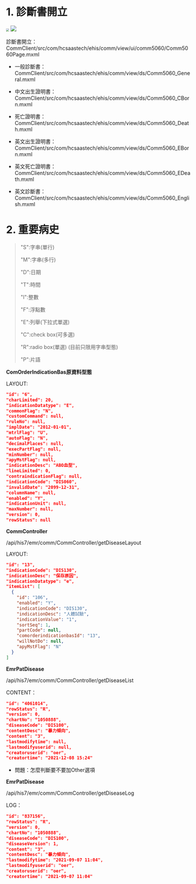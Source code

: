 # 1. 診斷書開立

<img src="https://raw.githubusercontent.com/cynthia204z/mybed1/master/img/20210906his3oermainpage5.png" style="zoom: 50%;" />

<img src="https://raw.githubusercontent.com/cynthia204z/mybed1/master/img/20210906his3oermainpage4.png"  />

診斷書開立：CommClient/src/com/hcsaastech/ehis/comm/view/ui/comm5060/Comm5060Page.mxml

- 一般診斷書：CommClient/src/com/hcsaastech/ehis/comm/view/ds/Comm5060_General.mxml

- 中文出生證明書：CommClient/src/com/hcsaastech/ehis/comm/view/ds/Comm5060_CBorn.mxml

- 死亡證明書：CommClient/src/com/hcsaastech/ehis/comm/view/ds/Comm5060_Death.mxml

- 英文出生證明書：CommClient/src/com/hcsaastech/ehis/comm/view/ds/Comm5060_EBorn.mxml

- 英文死亡證明書：CommClient/src/com/hcsaastech/ehis/comm/view/ds/Comm5060_EDeath.mxml

- 英文診斷書：CommClient/src/com/hcsaastech/ehis/comm/view/ds/Comm5060_English.mxml



# 2. 重要病史

> "S":字串(單行)
>
> "M":字串(多行) 
>
> "D":日期 
>
> "T":時間 
>
> "I":整數
>
> "F":浮點數
>
> "E":列舉(下拉式單選)
>
> "C":check box(可多選)
>
> "R":radio box(單選) (目前只限用字串型態)
>
> "P":片語 

**ComOrderIndicationBas原資料型態**

LAYOUT:

```json
"id": "6",
"charLimited": 20,
"indicationDatatype": "E",
"commonFlag": "N",
"customCommand": null,
"ruleNo": null,
"implDate": "2012-01-01",
"mtrlFlag": "U",
"autoFlag": "N",
"decimalPlaces": null,
"execPartFlag": null,
"minNumber": null,
"apyMstFlag": null,
"indicationDesc": "ABO血型",
"lineLimited": 0,
"contraindicationFlag": null,
"indicationCode": "DIS060",
"invalidDate": "2099-12-31",
"columnName": null,
"enabled": "Y",
"indicationUnit": null,
"maxNumber": null,
"version": 0,
"rowStatus": null
```



**CommController**

/api/his7/emr/comm/CommController/getDiseaseLayout

LAYOUT:

```json
"id": "13",
"indicationCode": "DIS130",
"indicationDesc": "保存原因",
"indicationDatatype": "e",
"itemList": [
  {
    "id": "106",
    "enabled": "Y",
    "indicationCode": "DIS130",
    "indicationDesc": "人體試驗",
    "indicationValue": "1",
    "sortSeq": 1,
    "partCode": null,
    "comorderindicationbasId": "13",
    "willNotDo": null,
    "apyMstFlag": "N"
  }
]
```



**EmrPatDisease**

/api/his7/emr/comm/CommController/getDiseaseList

CONTENT：

```json
"id": "4061014",
"rowStatus": "R",
"version": 0,
"chartNo": "1050888",
"diseaseCode": "DIS100",
"contentDesc": "暴力傾向",
"content": "3",
"lastmodifytime": null,
"lastmodifyuserid": null,
"creatoruserid": "oer",
"creatortime": "2021-12-08 15:24"
```



- 問題：怎麼判斷要不要加Other選項



**EmrPatDisease**

/api/his7/emr/comm/CommController/getDiseaseLog

LOG：

```json
"id": "837156",
"rowStatus": "R",
"version": 0,
"chartNo": "1050888",
"diseaseCode": "DIS100",
"diseaseVersion": 1,
"content": "3",
"contentDesc": "暴力傾向",
"lastmodifytime": "2021-09-07 11:04",
"lastmodifyuserid": "oer",
"creatoruserid": "oer",
"creatortime": "2021-09-07 11:04"
```

